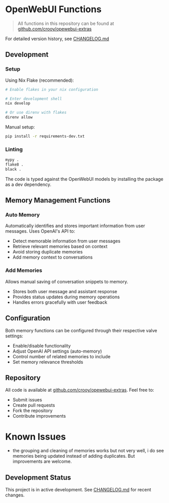 # OpenWebUI Functions

> All functions in this repository can be found at [github.com/crooy/opewebui-extras](https://github.com/crooy/opewebui-extras)

For detailed version history, see [CHANGELOG.md](CHANGELOG.md)

## Development

### Setup

Using Nix Flake (recommended):

```bash
# Enable flakes in your nix configuration

# Enter development shell
nix develop

# Or use direnv with flakes
direnv allow
```

Manual setup:

```bash
pip install -r requirements-dev.txt
```

### Linting

```bash
mypy .
flake8 .
black .
```

The code is typed against the OpenWebUI models by installing the package as a dev dependency.

## Memory Management Functions

### Auto Memory

Automatically identifies and stores important information from user messages. Uses OpenAI's API to:

- Detect memorable information from user messages
- Retrieve relevant memories based on context
- Avoid storing duplicate memories
- Add memory context to conversations

### Add Memories

Allows manual saving of conversation snippets to memory.

- Stores both user message and assistant response
- Provides status updates during memory operations
- Handles errors gracefully with user feedback

## Configuration

Both memory functions can be configured through their respective valve settings:

- Enable/disable functionality
- Adjust OpenAI API settings (auto-memory)
- Control number of related memories to include
- Set memory relevance thresholds

## Repository

All code is available at [github.com/crooy/opewebui-extras](https://github.com/crooy/opewebui-extras). Feel free to:

- Submit issues
- Create pull requests
- Fork the repository
- Contribute improvements

# Known Issues

- the grouping and cleaning of memories works but not very well, i do see memories being updated instead of adding duplicates. But improvements are welcome.

## Development Status

This project is in active development. See [CHANGELOG.md](CHANGELOG.md) for recent changes.
